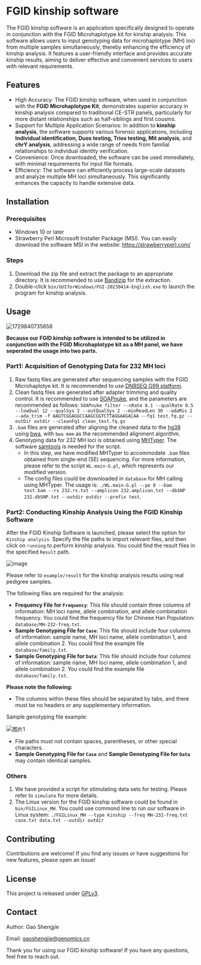 # FGID kinship software

The FGID kinship software is an application specifically designed to operate in conjunction with the FGID Microhaplotype kit for kinship analysis. This software allows users to input genotyping data for microhaplotype (MH) loci from multiple samples simultaneously, thereby enhancing the efficiency of kinship analysis. It features a user-friendly interface and provides accurate kinship results, aiming to deliver effective and convenient services to users with relevant requirements.

## Features

- High Accuracy: The FGID kinship software, when used in conjunction with the __FGID Microhaplotype Kit__, demonstrates superior accuracy in kinship analysis compared to traditional CE-STR panels, particularly for more distant relationships such as half-siblings and first cousins.
- Support for Multiple Application Scenarios: In addition to __kinship analysis__, the software supports various forensic applications, including __Individual identification, Duos testing, Trios testing, Mit analysis__, and __chrY analysis__, addressing a wide range of needs from familial relationships to individual identity verification.
- Convenience: Once downloaded, the software can be used immediately, with minimal requirements for input file formats.
- Efficiency: The software can efficiently process large-scale datasets and analyze multiple MH loci simultaneously. This significantly enhances the capacity to handle extensive data.

## Installation

### Prerequisites

- Windows 10 or later
- Strawberry Perl Microsoft Installer Package (MSI). You can easily download the software MSI in the website: https://strawberryperl.com/ 

### Steps

1. Download the zip file and extract the package to an appropriate directory. It is recommended to use [Bandizip](https://www.bandisoft.com/bandizip/) for the extraction.
2. Double-click `bin/GUIforWindows/FGI-20230414-English.exe` to launch the program for kinship analysis.

## Usage

![1729840735658](https://github.com/user-attachments/assets/8f02c027-d51e-43bd-a4d1-85448105775f)

__Because our FGID kinship software is intended to be utilized in conjunction with the FGID Microhaplotype kit as a MH panel, we have seperated the usage into two parts.__

### Part1: Acquisition of Genotyping Data for 232 MH loci
1. Raw fastq files are generated after sequencing samples with the FGID Microhaplotye kit. It is recommended to use [DNBSEQ G99 platform](https://en.mgitech.cn/Home/Products/reagents_info/id/59.html).
2. Clean fastq files are generated after adapter trimming and quality control. It is recommended to use [SOAPnuke](https://github.com/BGI-flexlab/SOAPnuke), and the parameters are recommended as follows: `SOAPnuke filter --nRate 0.1 --qualRate 0.5 --lowQual 12 --qualSys 2 --outQualSys 2 --minReadLen 30 --adaMis 2 --ada_trim -f AAGTCGGAGGCCAAGCGGTCTTAGGAAGACAA --fq1 test.fq.gz --outDir outdir --cleanFq1 clean_test.fq.gz`
3. `.bam` files are generated after aligning the cleaned data to the [hg38](https://www.ncbi.nlm.nih.gov/datasets/genome/GCF_000001405.40/) using [bwa](https://github.com/lh3/bwa), with `bwa mem` as the recommended alignment algorithm.
4. Genotyping data for 232 MH loci is obtained using [MHTyper](https://github.com/wangle-ifs/MHTyper). The software [samtools](https://github.com/samtools/samtools) is needed for the script.
   - In this step, we have modified MHTyper to accommodate `.bam` files obtained from single-end (SE) sequencing. For more information, please refer to the script `WL.main-G.pl`, which represents our modified version.
   - The config files could be downloaded in `database` for MH calling using MHTyper. The usage is: `./WL.main-G.pl --pe 0 --bam test.bam --rs 232.rs.txt --amplicon 232.amplicon.txt --dbSNP 232.dbSNP.txt --outdir outdir --prefix test`.

### Part2: Conducting Kinship Analysis Using the FGID Kinship Software

After the FGID Kinship Software is launched, please select the option for `Kinship analysis`. Specify the file paths to import relevant files, and then click on `running` to perform kinship analysis. You could find the result files in the specified `Result` path.

![image](https://github.com/user-attachments/assets/c895caec-e77d-4e46-95c2-bad4eabdbdf0)

Please refer to `example/result` for the kinship analysis results using real pedigree samples.

The following files are required for the analysis:

- __Frequency File for `Frequency`__: This file should contain three columns of information: MH loci name, allele combination, and allele combination frequency. You could find the frequency file for Chinese Han Population: `database/MH-232-freq.txt`.
- __Sample Genotyping File for `Case`__: This file should include four columns of information: sample name, MH loci name, allele combination 1, and allele combination 2. You could find the example file `database/family.txt`.
- __Sample Genotyping File for `Data`__: This file should include four columns of information: sample name, MH loci name, allele combination 1, and allele combination 2. You could find the example file `database/family.txt`.

__Please note the following:__

- The columns within these files should be separated by tabs, and there must be no headers or any supplementary information.
  
Sample genotyping file example:

![图片1](https://github.com/user-attachments/assets/b39bf596-f20a-4e8e-a2ff-d5405dc6555c)

- File paths must not contain spaces, parentheses, or other special characters.
- __Sample Genotyping File for `Case`__ and __Sample Genotyping File for `Data`__ may contain identical samples.

### Others
1. We have provided a script for stimulating data sets for testing. Please refer to `simulate` for more details.
2. The Linux version for the FGID kinship software could be found in `bin/FGILinux_MH`. You could use commond line to run our software in Linux system: `./FGILinux_MH --type kinship --freq MH-232-freq.txt case.txt data.txt --outdir outdir`

## Contributing

Contributions are welcome! If you find any issues or have suggestions for new features, please open an issue!

## License

This project is released under [GPLv3](https://en.wikipedia.org/wiki/GNU_General_Public_License).

## Contact

Author: Gao Shengjie

Email: gaoshengjie@genomics.cn

Thank you for using our FGID kinship software! If you have any questions, feel free to reach out.
